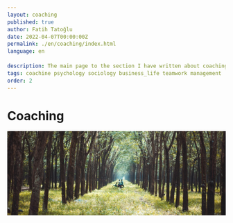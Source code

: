 ```yaml
---
layout: coaching
published: true
author: Fatih Tatoğlu
date: 2022-04-07T00:00:00Z
permalink: ./en/coaching/index.html
language: en

description: The main page to the section I have written about coaching, business life, teamwork, and management.
tags: coachine psychology sociology business_life teamwork management
order: 2
---
```


# Coaching

![Posts](../../image/coaching.jpg)
